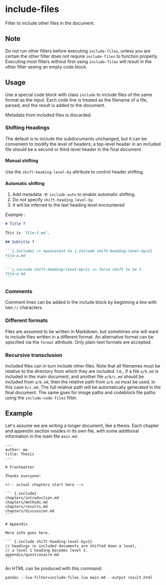 # include-files

Filter to include other files in the document.

## Note

Do not run other filters before executing `include-files`, unless you are certain the
other filter does not require `include-files` to function properly. Executing
most filters without first using `include-files` will result in the other filter
seeing an empty code block.

## Usage

Use a special code block with class `include` to include files of the same
format as the input. Each code line is treated as the filename of a file,
parsed, and the result is added to the document.

Metadata from included files is discarded.

### Shifting Headings

The default is to include the subdocuments unchanged, but it can be convenient
to modify the level of headers; a top-level header in an included file should be
a second or third-level header in the final document.

#### Manual shifting

Use the `shift-heading-level-by` attribute to control header shifting.

#### Automatic shifting

1. Add metadata `-M include-auto` to enable automatic shifting.
2. Do not specify `shift-heading-level-by`
3. It will be inferred to the last heading level encountered

_Example_ :

````md
# Title f

This is `file-f.md`.

## Subtitle f

```{.include} >> equivalent to {.include shift-heading-level-by=2}
file-a.md
```

```{.include shift-heading-level-by=1} >> force shift to be 1
file-a.md
```
````

### Comments

Comment lines can be added in the include block by beginning a line with two
`//` characters.

### Different formats

Files are assumed to be written in Markdown, but sometimes one will want to
include files written in a different format. An alternative format can be
specified via the `format` attribute. Only plain-text formats are accepted.

### Recursive transclusion

Included files can in turn include other files. Note that all filenames must be
relative to the directory from which they are included. I.e., if a file `a/b.md`
is included in the main document, and another file `a/b/c.md` should be included
from `a/b.md`, then the relative path from `a/b.md` must be used, in this case
`b/c.md`. The full relative path will be automatically generated in the final
document. The same goes for image paths and codeblock file paths using the
`include-code-files` filter.

## Example

Let's assume we are writing a longer document, like a thesis. Each chapter and
appendix section resides in its own file, with some additional information in
the main file `main.md`:

    ---
    author: me
    title: Thesis
    ---

    # Frontmatter

    Thanks everyone!

    <!-- actual chapters start here -->

    ``` {.include}
    chapters/introduction.md
    chapters/methods.md
    chapters/results.md
    chapters/discussion.md
    ```

    # Appendix

    More info goes here.

    ``` {.include shift-heading-level-by=1}
    // headings in included documents are shifted down a level,
    // a level 1 heading becomes level 2.
    appendix/questionaire.md
    ```

An HTML can be produced with this command:

    pandoc --lua-filter=include-files.lua main.md --output result.html
